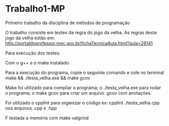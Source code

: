 # Trabalho1-MP
Primeiro trabalho da disciplina de métodos de programação

O trabalho consiste em testes da regra do jogo da velha.
As regras deste jogo da velha estão em:
http://portaldoprofessor.mec.gov.br/fichaTecnicaAula.html?aula=28141

Para execução dos testes: 

Com o g++ e o make instalado 

Para a execução do programa, copie o seguinte comando e cole no terminal 
make && ./testa_velha.exe && make gcov


Make foi utilizado para compilar o programa;
o ./testa_velha.exe para rodar o programa;
o make gcov para criar um arquivo .gcov com anotações.

Foi utilizado o cpplint para organizar o código
ex: cpplint ./testa_velha.cpp
nos arquivos .cpp e .hpp

F testada a memória com 
make valgrind